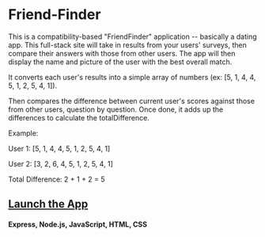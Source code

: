 # Friend-Finder

This is a compatibility-based "FriendFinder" application -- basically a dating app. This full-stack site will take in results from your users' surveys, then compare their answers with those from other users. The app will then display the name and picture of the user with the best overall match. 

It converts each user's results into a simple array of numbers (ex: [5, 1, 4, 4, 5, 1, 2, 5, 4, 1]).

Then compares the difference between current user's scores against those from other users, question by question. Once done, it adds up the differences to calculate the totalDifference.


Example: 

User 1: [5, 1, 4, 4, 5, 1, 2, 5, 4, 1]

User 2: [3, 2, 6, 4, 5, 1, 2, 5, 4, 1]

Total Difference: 2 + 1 + 2 = 5


## [Launch the App](https://friends-dump.herokuapp.com/)


#### Express, Node.js, JavaScript, HTML, CSS